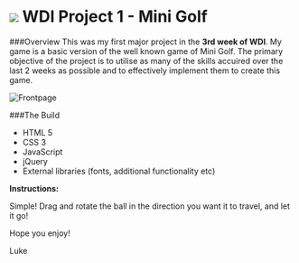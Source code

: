 # ![](https://ga-dash.s3.amazonaws.com/production/assets/logo-9f88ae6c9c3871690e33280fcf557f33.png) WDI Project 1 - Mini Golf

###Overview
This was my first major project in the **3rd week of WDI**. My game is a basic version of the well known game of Mini Golf. The primary objective of the project is to utilise as many of the skills accuired over the last 2 weeks as possible and to effectively implement them to create this game.


![Frontpage](https://cloud.githubusercontent.com/assets/13486932/11186901/ec7837ec-8c7b-11e5-83ee-4c43d19808dc.png "Front Page")

###The Build

* HTML 5
* CSS 3
* JavaScript
* jQuery
* External libraries (fonts, additional functionality etc)

**Instructions:**

Simple! Drag and rotate the ball in the direction you want it to travel, and let it go!

Hope you enjoy!

Luke<br>

